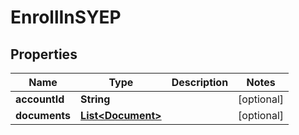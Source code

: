 

# EnrollInSYEP


## Properties

| Name | Type | Description | Notes |
|------------ | ------------- | ------------- | -------------|
|**accountId** | **String** |  |  [optional] |
|**documents** | [**List&lt;Document&gt;**](Document.md) |  |  [optional] |



